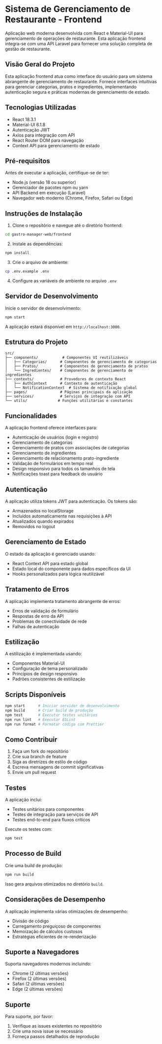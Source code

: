 # Sistema de Gerenciamento de Restaurante - Frontend

Aplicação web moderna desenvolvida com React e Material-UI para gerenciamento de operações de restaurante. Esta aplicação frontend integra-se com uma API Laravel para fornecer uma solução completa de gestão de restaurante.

## Visão Geral do Projeto

Esta aplicação frontend atua como interface do usuário para um sistema abrangente de gerenciamento de restaurante. Fornece interfaces intuitivas para gerenciar categorias, pratos e ingredientes, implementando autenticação segura e práticas modernas de gerenciamento de estado.

## Tecnologias Utilizadas

- React 18.3.1
- Material-UI 6.1.8
- Autenticação JWT
- Axios para integração com API
- React Router DOM para navegação
- Context API para gerenciamento de estado

## Pré-requisitos

Antes de executar a aplicação, certifique-se de ter:
- Node.js (versão 18 ou superior)
- Gerenciador de pacotes npm ou yarn
- API Backend em execução (Laravel)
- Navegador web moderno (Chrome, Firefox, Safari ou Edge)

## Instruções de Instalação

1. Clone o repositório e navegue até o diretório frontend:
```bash
cd gastro-manager-web/frontend
```

2. Instale as dependências:
```bash
npm install
```

3. Crie o arquivo de ambiente:
```bash
cp .env.example .env
```

4. Configure as variáveis de ambiente no arquivo `.env`
   
## Servidor de Desenvolvimento

Inicie o servidor de desenvolvimento:
```bash
npm start
```

A aplicação estará disponível em `http://localhost:3000`.

## Estrutura do Projeto

```
src/
├── components/           # Componentes UI reutilizáveis
│   ├── Categorias/      # Componentes de gerenciamento de categorias
│   ├── Pratos/          # Componentes de gerenciamento de pratos
│   └── Ingredientes/    # Componentes de gerenciamento de ingredientes
├── contexts/            # Provedores de contexto React
│   ├── AuthContext      # Contexto de autenticação
│   └── NotificationContext  # Sistema de notificação global
├── pages/               # Páginas principais da aplicação
├── services/            # Serviços de integração com API
└── utils/              # Funções utilitárias e constantes
```

## Funcionalidades

A aplicação frontend oferece interfaces para:

- Autenticação de usuários (login e registro)
- Gerenciamento de categorias
- Gerenciamento de pratos com associações de categorias
- Gerenciamento de ingredientes
- Gerenciamento de relacionamento prato-ingrediente
- Validação de formulários em tempo real
- Design responsivo para todos os tamanhos de tela
- Notificações toast para feedback do usuário

## Autenticação

A aplicação utiliza tokens JWT para autenticação. Os tokens são:
- Armazenados no localStorage
- Incluídos automaticamente nas requisições à API
- Atualizados quando expirados
- Removidos no logout

## Gerenciamento de Estado

O estado da aplicação é gerenciado usando:
- React Context API para estado global
- Estado local do componente para dados específicos da UI
- Hooks personalizados para lógica reutilizável

## Tratamento de Erros

A aplicação implementa tratamento abrangente de erros:
- Erros de validação de formulário
- Respostas de erro da API
- Problemas de conectividade de rede
- Falhas de autenticação

## Estilização

A estilização é implementada usando:
- Componentes Material-UI
- Configuração de tema personalizado
- Princípios de design responsivo
- Padrões consistentes de estilização

## Scripts Disponíveis

```bash
npm start      # Iniciar servidor de desenvolvimento
npm build      # Criar build de produção
npm test       # Executar testes unitários
npm run lint   # Executar ESLint
npm run format # Formatar código com Prettier
```

## Como Contribuir

1. Faça um fork do repositório
2. Crie sua branch de feature
3. Siga as diretrizes de estilo de código
4. Escreva mensagens de commit significativas
5. Envie um pull request

## Testes

A aplicação inclui:
- Testes unitários para componentes
- Testes de integração para serviços de API
- Testes end-to-end para fluxos críticos

Execute os testes com:
```bash
npm test
```

## Processo de Build

Crie uma build de produção:
```bash
npm run build
```

Isso gera arquivos otimizados no diretório `build`.

## Considerações de Desempenho

A aplicação implementa várias otimizações de desempenho:
- Divisão de código
- Carregamento preguiçoso de componentes
- Memoização de cálculos custosos
- Estratégias eficientes de re-renderização

## Suporte a Navegadores

Suporta navegadores modernos incluindo:
- Chrome (2 últimas versões)
- Firefox (2 últimas versões)
- Safari (2 últimas versões)
- Edge (2 últimas versões)

## Suporte

Para suporte, por favor:
1. Verifique as issues existentes no repositório
2. Crie uma nova issue se necessário
3. Forneça passos detalhados de reprodução
